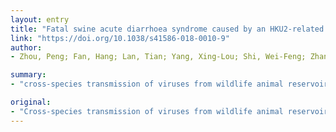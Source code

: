 ```yaml
---
layout: entry
title: "Fatal swine acute diarrhoea syndrome caused by an HKU2-related coronavirus of bat origin"
link: "https://doi.org/10.1038/s41586-018-0010-9"
author:
- Zhou, Peng; Fan, Hang; Lan, Tian; Yang, Xing-Lou; Shi, Wei-Feng; Zhang, Wei; Zhu, Yan; Zhang, Ya-Wei; Xie, Qing-Mei; Mani, Shailendra; Zheng, Xiao-Shuang; Li, Bei; Li, Jin-Man; Guo, Hua; Pei, Guang-Qian; An, Xiao-Ping; Chen, Jun-Wei; Zhou, Ling; Mai, Kai-Jie; Wu, Zi-Xian; Li, Di; Anderson, Danielle E.; Zhang, Li-Biao; Li, Shi-Yue; Mi, Zhi-Qiang; He, Tong-Tong; Cong, Feng; Guo, Peng-Ju; Huang, Ren; Luo, Yun; Liu, Xiang-Ling; Chen, Jing; Huang, Yong; Sun, Qiang; Zhang, Xiang-Li-Lan; Wang, Yuan-Yuan; Xing, Shao-Zhen; Chen, Yan-Shan; Sun, Yuan; Li, Juan; Daszak, Peter; Wang, Lin-Fa; Shi, Zheng-Li; Tong, Yi-Gang; Ma, Jing-Yun

summary:
- "cross-species transmission of viruses from wildlife animal reservoirs poses a marked threat to human and animal health (1). Bats have been recognized as one of the most important reservoirs for emerging viruses and the transmission of a novel HKU2-related bat coronavirus was responsible for the high-impact emerging zoonosis, severe acute respiratory syndrome (SARS) 2-10. The outbreak began in Guangdong province in the vicinity of the origin of the SARS pandemic."

original:
- "Cross-species transmission of viruses from wildlife animal reservoirs poses a marked threat to human and animal health (1) . Bats have been recognized as one of the most important reservoirs for emerging viruses and the transmission of a coronavirus that originated in bats to humans via intermediate hosts was responsible for the high-impact emerging zoonosis, severe acute respiratory syndrome (SARS) (2-10) . Here we provide virological, epidemiological, evolutionary and experimental evidence that a novel HKU2-related bat coronavirus, swine acute diarrhoea syndrome coronavirus (SADS-CoV), is the aetiological agent that was responsible for a large-scale outbreak of fatal disease in pigs in China that has caused the death of 24,693 piglets across four farms. Notably, the outbreak began in Guangdong province in the vicinity of the origin of the SARS pandemic. Furthermore, we identified SADS-related CoVs with 96-98% sequence identity in 9.8% (58 out of 591) of anal swabs collected from bats in Guangdong province during 2013-2016, predominantly in horseshoe bats (Rhinolophus spp.) that are known reservoirs of SARS-related CoVs. We found that there were striking similarities between the SADS and SARS outbreaks in geographical, temporal, ecological and aetiological settings. This study highlights the importance of identifying coronavirus diversity and distribution in bats to mitigate future outbreaks that could threaten livestock, public health and economic growth."
---
```


